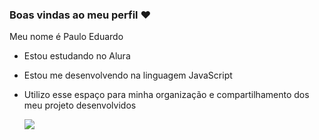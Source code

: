 ### Boas vindas ao meu perfil ❤

Meu nome é Paulo Eduardo

- Estou estudando no Alura
- Estou me desenvolvendo na linguagem JavaScript
- Utilizo esse espaço para minha organização e compartilhamento dos meu projeto desenvolvidos
  
  ![](https://media1.tenor.com/m/DYzUq3uX1QgAAAAC/tom-and-jerry-evil.gif)



